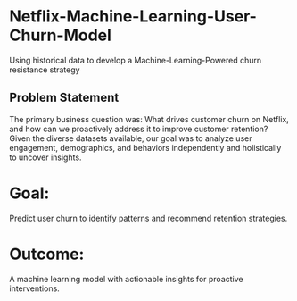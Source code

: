 # Netflix-Machine-Learning-User-Churn-Model
Using historical data to develop a Machine-Learning-Powered churn resistance strategy


## Problem Statement
The primary business question was: What drives customer churn on Netflix, and how can we proactively address it to improve customer retention?
Given the diverse datasets available, our goal was to analyze user engagement, demographics, and behaviors independently and holistically to uncover insights.


# Goal: 
Predict user churn to identify patterns and recommend retention strategies.
# Outcome: 
A machine learning model with actionable insights for proactive interventions.
